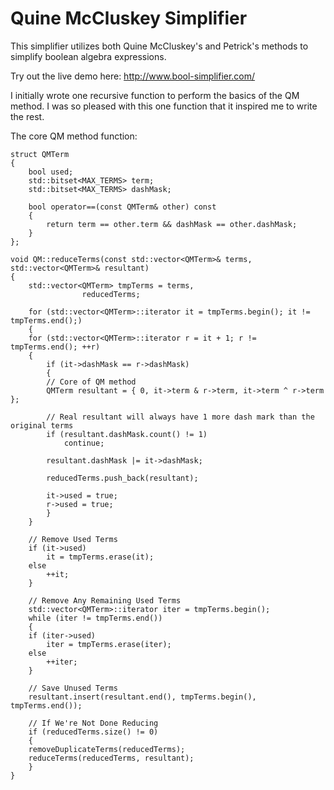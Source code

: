 # Quine McCluskey Simplifier

This simplifier utilizes both Quine McCluskey's and Petrick's methods to simplify boolean algebra expressions.

Try out the live demo here: http://www.bool-simplifier.com/

I initially wrote one recursive function to perform the basics of the QM method. I was so pleased with this one function that it inspired me to write the rest.

The core QM method function:

	struct QMTerm
	{
		bool used;
		std::bitset<MAX_TERMS> term;
		std::bitset<MAX_TERMS> dashMask;

		bool operator==(const QMTerm& other) const
		{
			return term == other.term && dashMask == other.dashMask;
		}
	};
	
	void QM::reduceTerms(const std::vector<QMTerm>& terms, std::vector<QMTerm>& resultant)
	{
	    std::vector<QMTerm> tmpTerms = terms,
	    			reducedTerms;

	    for (std::vector<QMTerm>::iterator it = tmpTerms.begin(); it != tmpTerms.end();)
	    {
		for (std::vector<QMTerm>::iterator r = it + 1; r != tmpTerms.end(); ++r)
		{
		    if (it->dashMask == r->dashMask)
		    {
			// Core of QM method
			QMTerm resultant = { 0, it->term & r->term, it->term ^ r->term };

			// Real resultant will always have 1 more dash mark than the original terms
			if (resultant.dashMask.count() != 1)
			    continue;

			resultant.dashMask |= it->dashMask;

			reducedTerms.push_back(resultant);

			it->used = true;
			r->used = true;
		    }
		}

		// Remove Used Terms
		if (it->used)
		    it = tmpTerms.erase(it);
		else
		    ++it;
	    }

	    // Remove Any Remaining Used Terms
	    std::vector<QMTerm>::iterator iter = tmpTerms.begin();
	    while (iter != tmpTerms.end())
	    {
		if (iter->used)
		    iter = tmpTerms.erase(iter);
		else
		    ++iter;
	    }

	    // Save Unused Terms
	    resultant.insert(resultant.end(), tmpTerms.begin(), tmpTerms.end());

	    // If We're Not Done Reducing
	    if (reducedTerms.size() != 0)
	    {
		removeDuplicateTerms(reducedTerms);
		reduceTerms(reducedTerms, resultant);
	    }
	}
